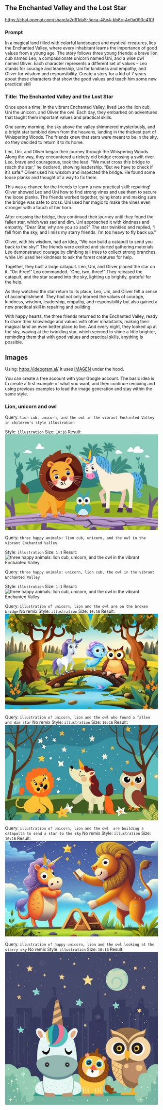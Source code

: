 ## The Enchanted Valley and the Lost Star 

https://chat.openai.com/share/a2d91da5-5eca-48e4-bb8c-4e0a093c410f
### Prompt
In a magical land filled with colorful landscapes and mystical creatures, lies the Enchanted Valley, where every inhabitant learns the importance of good values from a young age. The story follows three young friends: a brave lion cub named Leo, a compassionate unicorn named Uni, and a wise owl named Oliver. Each character represents a different set of values – Leo stands for courage and leadership, Uni for kindness and empathy, and Oliver for wisdom and responsibility. Create a story for a kid of 7 years about these characters that show the good values and teach him some new practical skill

### Title: The Enchanted Valley and the Lost Star

Once upon a time, in the vibrant Enchanted Valley, lived Leo the lion cub, Uni the unicorn, and Oliver the owl. Each day, they embarked on adventures that taught them important values and practical skills.

One sunny morning, the sky above the valley shimmered mysteriously, and a bright star tumbled down from the heavens, landing in the thickest part of Whispering Woods. The friends knew that stars were meant to be in the sky, so they decided to return it to its home.

Leo, Uni, and Oliver began their journey through the Whispering Woods. Along the way, they encountered a rickety old bridge crossing a swift river. Leo, brave and courageous, took the lead. “We must cross this bridge to reach the star,” he declared, showing leadership. “But we have to check if it’s safe.” Oliver used his wisdom and inspected the bridge. He found some loose planks and thought of a way to fix them.

This was a chance for the friends to learn a new practical skill: repairing! Oliver showed Leo and Uni how to find strong vines and use them to secure the loose planks. The friends worked together, tying knots and making sure the bridge was safe to cross. Uni used her magic to make the vines even stronger with a touch of her horn.

After crossing the bridge, they continued their journey until they found the fallen star, which was sad and dim. Uni approached it with kindness and empathy, “Dear Star, why are you so sad?” The star twinkled and replied, “I fell from the sky, and I miss my starry friends. I’m too heavy to fly back up.”

Oliver, with his wisdom, had an idea, “We can build a catapult to send you back to the sky!” The friends were excited and started gathering materials. Leo demonstrated courage by climbing tall trees to collect strong branches, while Uni used her kindness to ask the forest creatures for help.

Together, they built a large catapult. Leo, Uni, and Oliver placed the star on it. “On three!” Leo commanded. “One, two, three!” They released the catapult, and the star soared into the sky, lighting up brightly, grateful for the help.

As they watched the star return to its place, Leo, Uni, and Oliver felt a sense of accomplishment. They had not only learned the values of courage, kindness, wisdom, leadership, empathy, and responsibility but also gained a new practical skill in repairing and building.

With happy hearts, the three friends returned to the Enchanted Valley, ready to share their knowledge and values with other inhabitants, making their magical land an even better place to live. And every night, they looked up at the sky, waving at the twinkling star, which seemed to shine a little brighter, reminding them that with good values and practical skills, anything is possible.


## Images

Using: https://ideogram.ai/ It uses [IMAGEN](https://imagen.research.google/) under the hood.

You can create a free account with your Google account. The basic idea is to create a first example of what you want, and then continue remixing and using previous examples to lead the image generation and stay within the same style.

### Lion, unicorn and owl

Query: `lion cub, unicorn, and the owl in the vibrant Enchanted Valley in children's style illustration`

Style: `illustration`
Size: `10:16`
Result:  ![lion cub, unicorn, and the owl in the vibrant Enchanted Valley in children's style illustration](enchanted_valley/animals_Enchanted_Valley.jpeg)

Query: `three happy animals: lion cub, unicorn, and the owl in the vibrant Enchanted Valley`

Style: `illustration`
Size: `1:1`
Result:  ![three happy animals: lion cub, unicorn, and the owl in the vibrant Enchanted Valley](enchanted_valley/enchanted_valleyanimals_Enchanted_Valley2.jpeg)

Query: `three happy animals: unicorn, lion cub, the owl in the vibrant Enchanted Valley`

Style: `illustration`
Size: `1:1`
Result:  ![three happy animals: lion cub, unicorn, and the owl in the vibrant Enchanted Valley](enchanted_valley/enchanted_valleyanimals_Enchanted_Valley1.jpeg)


Query: `illustration of unicorn, lion and the owl are on the broken bridge`
No remix
Style: `illustration`
Size: `10:16`
Result:
![illustration of unicorn, lion and the owl are on the broken bridge](enchanted_valley/illustration_on_the_broken_bridge.jpeg) 


Query: `illustration of unicorn, lion and the owl who found a fallen and dim star`
No remix
Style: `illustration`
Size: `10:16`
Result:
![illustration of unicorn, lion and the owl who found a fallen and dim star](enchanted_valley/illustration_who_found_a_fallen_and_dim_star_1.jpeg)

Query: `illustration of unicorn, lion and the owl  are building a catapulta to send a star to the sky`
No remix
Style: `illustration`
Size: `10:16`
Result:
![illustration of unicorn, lion and the owl  are building a catapulta to send a star to the sky](enchanted_valley/illustration_are_building_a_catapulta_to_send_a_star_to_the_sky.jpeg)

Query: `illustration of happy unicorn, lion and the owl looking at the starry sky`
No remix
Style: `illustration`
Size: `10:16`
Result:
![illustration of happy unicorn, lion and the owl looking at the starry sky](enchanted_valley/illustration_looking_at_the_starry_sky.jpeg)




